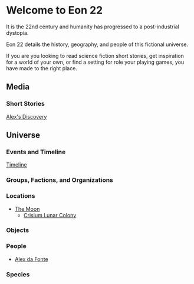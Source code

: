 # Welcome to Eon 22

It is the 22nd century and humanity has progressed to a post-industrial dystopia.

Eon 22 details the history, geography, and people of this fictional universe.

If you are you looking to read science fiction short stories, get inspiration for a world of your own, or find a setting for role your playing games, you have made to the right place.

## Media

### Short Stories

[Alex's Discovery](/media/short_stories/alexs_discovery)

## Universe

### Events and Timeline
  
[Timeline](/events/timeline)

### Groups, Factions, and Organizations

### Locations

* [The Moon](/locations/moon)
    * [Crisium Lunar Colony](/locations/crisium_lunar_colony)

### Objects

### People

* [Alex da Fonte](/people/alex_da_fonte)

### Species
